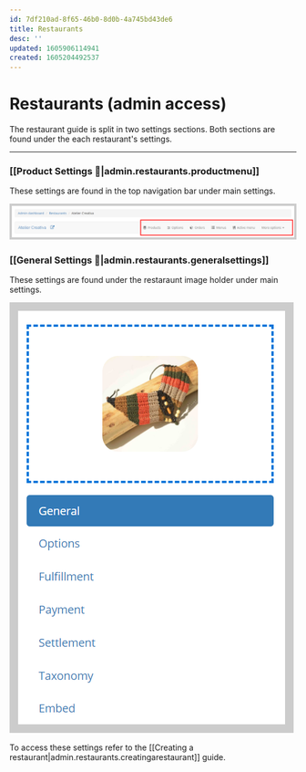 ```yaml
---
id: 7df210ad-8f65-46b0-8d0b-4a745bd43de6
title: Restaurants
desc: ''
updated: 1605906114941
created: 1605204492537
---
```

<!-- CSS -->

<link rel="stylesheet" href="https://cdn.jsdelivr.net/npm/bootstrap@4.5.3/dist/css/bootstrap.min.css" integrity="sha384-TX8t27EcRE3e/ihU7zmQxVncDAy5uIKz4rEkgIXeMed4M0jlfIDPvg6uqKI2xXr2" crossorigin="anonymous">
<!-- jQuery and JS bundle w/ Popper.js -->
<script src="https://code.jquery.com/jquery-3.5.1.slim.min.js" integrity="sha384-DfXdz2htPH0lsSSs5nCTpuj/zy4C+OGpamoFVy38MVBnE+IbbVYUew+OrCXaRkfj" crossorigin="anonymous"></script>
<script src="https://cdn.jsdelivr.net/npm/bootstrap@4.5.3/dist/js/bootstrap.bundle.min.js" integrity="sha384-ho+j7jyWK8fNQe+A12Hb8AhRq26LrZ/JpcUGGOn+Y7RsweNrtN/tE3MoK7ZeZDyx" crossorigin="anonymous"></script>
<!-- Font Awesome -->
<script src="https://kit.fontawesome.com/489c6dd9c4.js" crossorigin="anonymous"></script>
<link rel="stylesheet" href="https://res.cloudinary.com/dxfq3iotg/raw/upload/v1557239464/easyzoom.css" />
<script src="https://res.cloudinary.com/dxfq3iotg/raw/upload/v1557239478/easyzoom.js"></script>

# Restaurants (admin access)

<div class="alert alert-info" role="alert">
The restaurant guide is split in two settings sections. Both sections are found under the each restaurant's settings. 
</div>

* * *

### [[Product Settings 🔗|admin.restaurants.productmenu]]

These settings are found in the top navigation bar under main settings.

![](/assets/images/productsettings.png)

### [[General Settings 🔗|admin.restaurants.generalsettings]]

These settings are found under the restaraunt image holder under main settings.

![](/assets/images/generalsettingsresto.png)

To access these settings refer to the [[Creating a restaurant|admin.restaurants.creatingarestaurant]] guide.

